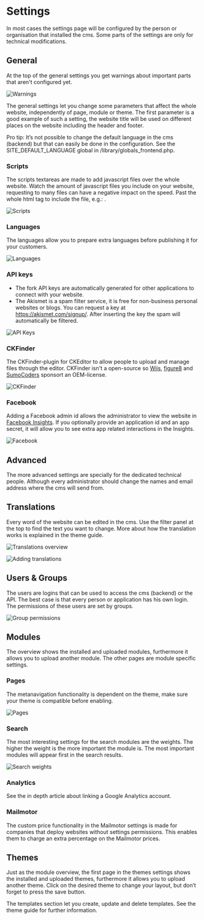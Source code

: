 # Settings

In most cases the settings page will be configured by the person or organisation that installed the cms. Some parts of the settings are only for technical modifications.

## General

At the top of the general settings you get warnings about important parts that aren't configured yet.

![Warnings](https://raw.github.com/forkcms/documentation/master/user%20guide/assets/settings_warnings.png)

The general settings let you change some parameters that affect the whole website, independently of page, module or theme. The first parameter is a good example of such a setting, the website title will be used on different places on the website including the header and footer.

Pro tip: It’s not possible to change the default language in the cms (backend) but that can easily be done in the configuration. See the SITE_DEFAULT_LANGUAGE global in /library/globals_frontend.php.

### Scripts

The scripts textareas are made to add javascript files over the whole website. Watch the amount of javascript files you include on your website, requesting to many files can have a negative impact on the speed. Past the whole html tag to include the file, e.g.: <script src="javascript.js"></script>.

![Scripts](https://raw.github.com/forkcms/documentation/master/user%20guide/assets/settings_general_scripts.png)

### Languages

The languages allow you to prepare extra languages before publishing it for your customers.

![Languages](https://raw.github.com/forkcms/documentation/master/user%20guide/assets/settings_general_languages.png)

### API keys

* The fork API keys are automatically generated for other applications to connect with your website.
* The Akismet is a spam filter service, it is free for non-business personal websites or blogs. You can request a key at https://akismet.com/signup/. After inserting the key the spam will automatically be filtered.

![API Keys](https://raw.github.com/forkcms/documentation/master/user%20guide/assets/settings_general_scripts.png)


### CKFinder

The CKFinder-plugin for CKEditor to allow people to upload and manage files through the editor. CKFinder isn't a open-source so [Wijs](http://www.wijs.be), [figure8](http://www.figure8.be) and [SumoCoders](http://www.sumocoders.be) sponsort an OEM-license.

![CKFinder](https://raw.github.com/forkcms/documentation/master/user%20guide/assets/settings_general_ckfinder.png)

### Facebook

Adding a Facebook admin id allows the administrator to view the website in [Facebook Insights](https://www.facebook.com/insights/). If you optionally provide an application id and an app secret, it will allow you to see extra app related interactions in the Insights.

![Facebook](https://raw.github.com/forkcms/documentation/master/user%20guide/assets/settings_general_facebook.png)

## Advanced

The more advanced settings are specially for the dedicated technical people. Although every administrator should change the names and email address where the cms will send from.

## Translations

Every word of the website can be edited in the cms. Use the filter panel at the top to find the text you want to change. More about how the translation works is explained in the theme guide.

![Translations overview](https://raw.github.com/forkcms/documentation/master/user%20guide/assets/settings_translations_overview.png)

![Adding translations](https://raw.github.com/forkcms/documentation/master/user%20guide/assets/settings_translations_add.png)

## Users & Groups

The users are logins that can be used to access the cms (backend) or the API. The best case is that every person or application has his own login. The permissions of these users are set by groups.

![Group permissions](https://raw.github.com/forkcms/documentation/master/user%20guide/assets/settings_users_permissions.png)

## Modules

The overview shows the installed and uploaded modules, furthermore it allows you to upload another module. The other pages are module specific settings.

### Pages

The metanavigation functionality is dependent on the theme, make sure your theme is compatible before enabling.

![Pages](https://raw.github.com/forkcms/documentation/master/user%20guide/assets/settings_pages_meta.png)

### Search

The most interesting settings for the search modules are the weights. The higher the weight is the more important the module is. The most important modules will appear first in the search results.

![Search weights](https://raw.github.com/forkcms/documentation/master/user%20guide/assets/settings_search_weight.png)

### Analytics

See the in depth article about linking a Google Analytics account.

### Mailmotor

The custom price functionality in the Mailmotor settings is made for companies that deploy websites without settings permissions. This enables them to charge an extra percentage on the Mailmotor prices.

## Themes

Just as the module overview, the first page in the themes settings shows the installed and uploaded themes, furthermore it allows you to upload another theme. Click on the desired theme to change your layout, but don’t forget to press the save button.

The templates section let you create, update and delete templates. See the theme guide for further information.